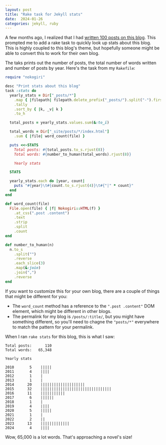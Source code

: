 ```yaml
---
layout: post
title: "Rake task for Jekyll stats"
date:  2024-01-26
categories: jekyll, ruby
---
```


A few months ago,
I realized that I had
[written 100 posts on this blog](/posts/100-posts/).
This prompted me to add
a rake task to quickly look up
stats about this blog.
This is highly coupled to this blog's theme,
but hopefully someone might be able to
convert this to work for their own blog.

The taks prints out
the number of posts,
the total number of words written
and number of posts by year.
Here's the task from my `Rakefile`:

```ruby
require "nokogiri"

desc "Print stats about this blog"
task :stats do
  yearly_stats = Dir["_posts/*"]
    .map { |filepath| filepath.delete_prefix("_posts/").split("-").first }
    .tally
    .sort_by { |k, _v| k }
    .to_h

  total_posts = yearly_stats.values.sum(&:to_i)

  total_words = Dir["_site/posts/*/index.html"]
    .sum { |file| word_count(file) }

  puts <<~STATS
    Total posts: #{total_posts.to_s.rjust(8)}
    Total words: #{number_to_human(total_words).rjust(8)}

    Yearly stats

  STATS

  yearly_stats.each do |year, count|
    puts "#{year}\t#{count.to_s.rjust(4)}\t#{"|" * count}"
  end
end

def word_count(file)
  File.open(file) { |f| Nokogiri::HTML(f) }
    .at_css(".post .content")
    .text
    .strip
    .split
    .count
end

def number_to_human(n)
  n.to_s
    .split("")
    .reverse
    .each_slice(3)
    .map(&:join)
    .join(",")
    .reverse
end
```

If you want to customize this
for your own blog,
there are a couple of things
that might be different for you:

- The `word_count` method has a reference
  to the `".post .content"` DOM element,
  which might be different in other blogs.
- The permalink for my blog is `/posts/:title/`,
  but you might have something different,
  so you'll need to chagne the `"posts/*"` everywhere
  to match the pattern for your permalink.

When I ran `rake stats` for this blog,
this is what I saw:

```
Total posts:      110
Total words:   65,348

Yearly stats

2010       5    |||||
2011       4    ||||
2012       1    |
2013       1    |
2014      20    ||||||||||||||||||||
2015      32    ||||||||||||||||||||||||||||||||
2016      11    |||||||||||
2017       6    ||||||
2018       1    |
2019       4    ||||
2020       5    |||||
2021       1    |
2022       2    ||
2023      13    |||||||||||||
2024       4    ||||
```

Wow, 65,000 is a lot words.
That's approaching a novel's size!
